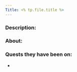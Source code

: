 ```yaml
---
Title: <% tp.file.title %>
---
```

### Description:

### About:



### Quests they have been on:
 * 
